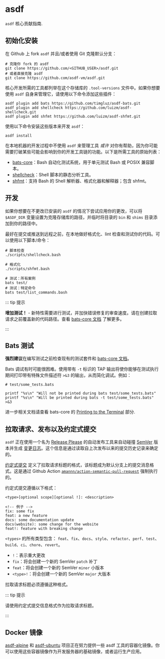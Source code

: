 # asdf

`asdf` 核心贡献指南.

## 初始化安装

在 Github 上 fork `asdf` 并且/或者使用 Git 克隆默认分支：

```shell
# 克隆你 fork 的 asdf
git clone https://github.com/<GITHUB_USER>/asdf.git
# 或者直接克隆 asdf
git clone https://github.com/asdf-vm/asdf.git
```

核心开发所需的工具都列举在这个存储库的 `.tool-versions` 文件中。如果你想要使用 `asdf` 自身来管理它，请使用以下命令添加这些插件：

```shell
asdf plugin add bats https://github.com/timgluz/asdf-bats.git
asdf plugin add shellcheck https://github.com/luizm/asdf-shellcheck.git
asdf plugin add shfmt https://github.com/luizm/asdf-shfmt.git
```

使用以下命令安装这些版本来开发 `asdf`：

```shell
asdf install
```

在本地机器的开发过程中不使用 `asdf` 来管理工具 _或许_ 对你有帮助，因为你可能需要打破某些可能会影响到你的开发工具链的功能。以下是所需工具的原始列表：

- [bats-core](https://github.com/bats-core/bats-core)：Bash 自动化测试系统，用于单元测试 Bash 或 POSIX 兼容脚本。
- [shellcheck](https://github.com/koalaman/shellcheck)：Shell 脚本的静态分析工具。
- [shfmt](https://github.com/mvdan/sh)：支持 Bash 的 Shell 解析器、格式化器和解释器；包含 shfmt。

## 开发

如果你想要在不更改已安装的 `asdf` 的情况下尝试应用你的更改，可以将 `$ASDF_DIR` 变量设置为克隆存储库的路径，并临时将目录的 `bin` 和 `shims` 目录添加到你的路径中。

最好在提交或推送到远程之前，在本地做好格式化、lint 检查和测试你的代码。可以使用以下脚本/命令：

```shell
# 脚本检查
./scripts/shellcheck.bash

# 格式化
./scripts/shfmt.bash

# 测试：所有案例
bats test/
# 测试：特定命令
bats test/list_commands.bash
```

::: tip 提示

**增加测试！** - 新特性需要进行测试，并加快错误修复的审查速度。请在创建拉取请求之前覆盖新的代码路径。查看 [bats-core 文档](https://bats-core.readthedocs.io/en/stable/index.html) 了解更多。

:::

## Bats 测试

**强烈建议**在编写测试之前检查现有的测试套件和 [bats-core 文档](https://bats-core.readthedocs.io/en/stable/index.html)。

Bats 调试有时可能很困难。使用带有 `-t` 标识的 TAP 输出将使你能够在测试执行期间打印带有特殊文件描述符 `>&3` 的输出，从而简化调试。例如：

```shell
# test/some_tests.bats

printf "%s\n" "Will not be printed during bats test/some_tests.bats"
printf "%s\n" "Will be printed during bats -t test/some_tests.bats" >&3
```

进一步相关文档请查看 bats-core 的 [Printing to the Terminal](https://bats-core.readthedocs.io/en/stable/writing-tests.html#printing-to-the-terminal) 部分.

## 拉取请求、发布以及约定式提交

`asdf` 正在使用一个名为 [Release Please](https://github.com/googleapis/release-please) 的自动发布工具来自动碰撞 [SemVer](https://semver.org/) 版本并生成 [变更日志](https://github.com/asdf-vm/asdf/blob/master/CHANGELOG.md)。这个信息是通过读取自上次发布以来的提交历史记录来确定的。

[约定式提交](https://www.conventionalcommits.org/zh-hans/) 定义了拉取请求标题的格式，该标题成为默认分支上的提交消息格式。这是通过 Github Action [`amannn/action-semantic-pull-request`](https://github.com/amannn/action-semantic-pull-request) 强制执行的。

约定式提交遵循以下格式：

```
<type>[optional scope][optional !]: <description>

<!-- 例子 -->
fix: some fix
feat: a new feature
docs: some documentation update
docs(website): some change for the website
feat!: feature with breaking change
```

`<types>` 的所有类型包含： `feat`、`fix`、`docs`、`style`、`refactor`、`perf`、`test`、`build`、`ci`、`chore`、`revert`。

- `!`：表示重大更改
- `fix`：将会创建一个新的 SemVer `patch` 补丁
- `feat`：将会创建一个新的 SemVer `minor` 小版本
- `<type>!`：将会创建一个新的 SemVer `major` 大版本

拉取请求标题必须遵循这种格式。

::: tip 提示

请使用约定式提交信息格式作为拉取请求标题。

:::

## Docker 镜像

[asdf-alpine](https://github.com/vic/asdf-alpine) 和 [asdf-ubuntu](https://github.com/vic/asdf-ubuntu) 项目正在努力提供一些 asdf 工具的容器化镜像。你可以使用这些容器镜像作为开发服务器的基础镜像，或者运行生产应用。
